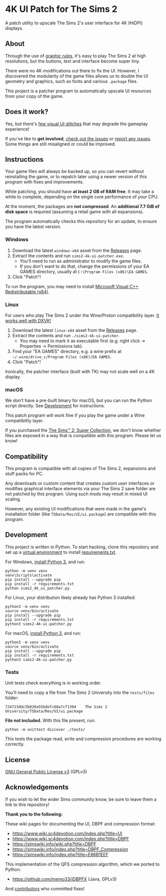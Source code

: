 # 4K UI Patch for The Sims 2

A patch utility to upscale The Sims 2's user interface for 4K (HiDPI) displays.


## About

Through the use of [graphic rules], it's easy to play The Sims 2 at high
resolutions, but the buttons, text and interface become super tiny.

There were no 4K modifications out there to fix the UI. However, I discovered
the modularity of the game files allows us to double the UI geometry and graphics,
such as fonts and various `.package` files.

This project is a patcher program to automatically upscale UI resources from your copy of the game.

[graphic rules]: https://simswiki.info/wiki.php?title=Graphics_Rules_(for_The_Sims_2)


## Does it work?

Yes, but there's [few visual UI glitches] that may degrade the gameplay experience!

If you've like to **get involved**, [check out the issues] or [report any issues]. Some things are still misaligned or could be improved.

[few visual UI glitches]: https://github.com/lah7/sims2-4k-ui-patch/issues?q=is%3Aissue+is%3Aopen+label%3A%22visual+bug%22
[check out the issues]: https://github.com/lah7/sims2-4k-ui-patch/issues?q=is%3Aissue+is%3Aopen+label%3A%22visual+bug%22
[report any issues]: https://github.com/lah7/sims2-4k-ui-patch/issues/new/choose


## Instructions

Your game files will always be backed up, so you can revert without reinstalling the game,
or to repatch later using a newer version of this program with fixes and improvements.

While patching, you should have **at least 2 GB of RAM free**. It may take
a while to complete, depending on the single core performance of your CPU.

At the moment, the packages are **not compressed**.
An **additional 7.7 GiB of disk space** is required
(assuming a retail game with all expansions).

The program automatically checks this repository for an update, to ensure you have the latest version.


### Windows

1. Download the latest `windows-x64` asset from the [Releases] page.
2. Extract the contents and run `sims2-4k-ui-patcher.exe`.
   * You'll need to run as administrator to modify the game files.
   * If you don't want to do that, change the permissions of your EA GAMES directory, usually at `C:\Program Files (x86)\EA GAMES`.
3. Click "Patch"!

To run the program, you may need to install [Microsoft Visual C++ Redistributable (x64)](https://aka.ms/vs/17/release/vc_redist.x64.exe).


### Linux

For users who play The Sims 2 under the Wine/Proton compatibility layer. [It works well with DXVK!](https://github.com/lah7/sims2-wine-patches/blob/master/README-D9VK.md)

1. Download the latest `linux-x64` asset from the [Releases] page.
2. Extract the contents and run `./sims2-4k-ui-patcher`.
    * You may need to mark it as executable first (e.g. right click -> Properties -> Permissions tab).
3. Find your "EA GAMES" directory, e.g. a wine prefix at `~/.wine/drive_c/Program Files (x86)/EA GAMES`.
4. Click "Patch"!

Ironically, the patcher interface (built with TK) may not scale well on a 4K display.


### macOS

We don't have a pre-built binary for macOS, but you can run the Python script directly. See [Development](#development) for instructions.

This patch program will work fine if you play the game under a Wine compatibility layer.

If you purchased the [The Sims™ 2: Super Collection](https://apps.apple.com/us/app/the-sims-2-super-collection/id883782620?mt=12),
we don't know whether files are exposed in a way that is compatible with this program. Please let us know!


[Releases]: https://github.com/lah7/sims2-4k-ui-patch/releases/latest


## Compatibility

This program is compatible with all copies of The Sims 2, expansions and stuff
packs for PC.

Any downloads or custom content that creates custom user interfaces or modifies
graphical interface elements via your The Sims 2 save folder are not patched by
this program. Using such mods may result in mixed UI scaling.

However, any existing UI modifications that were made in the game's installation
folder (like `TSData/Res/UI/ui.package`) are compatible with this program.


## Development

This project is written in Python. To start hacking, clone this repository
and set up a [virtual environment](https://docs.python.org/3/library/venv.html#creating-virtual-environments)
to install [requirements.txt](requirements.txt).

For Windows, [install Python 3](https://www.python.org/downloads/windows/), and run:

    python -m venv venv
    venv\Scripts\activate
    pip install --upgrade pip
    pip install -r requirements.txt
    python sims2_4k_ui_patcher.py

For Linux, your distribution likely already has Python 3 installed:

    python3 -m venv venv
    source venv/bin/activate
    pip install --upgrade pip
    pip install -r requirements.txt
    python3 sims2-4k-ui-patcher.py

For macOS, [install Python 3](https://www.python.org/downloads/macos/), and run:

    python3 -m venv venv
    source venv/bin/activate
    pip install --upgrade pip
    pip install -r requirements.txt
    python3 sims2-4k-ui-patcher.py


### Tests

Unit tests check everything is in working order.

You'll need to copy a file from The Sims 2 University into the `tests/files` folder:

    724723ddc5b020a55bdefc60a7cf1304    The Sims 2 University/TSData/Res/UI/ui.package

**File not included.** With this file present, run:

    python -m unittest discover ./tests/

This tests the package read, write and compression procedures are working correctly.


## License

[GNU General Public License v3](LICENSE) (GPLv3)


## Acknowledgements

If you wish to let the wider Sims community know,
be sure to leave them a link to this repository!

**Thank you to the following:**

These wiki pages for documenting the UI, DBPF and compression format:

* <https://www.wiki.sc4devotion.com/index.php?title=UI>
* <https://www.wiki.sc4devotion.com/index.php?title=DBPF>
* <https://simswiki.info/wiki.php?title=DBPF>
* <https://simswiki.info/index.php?title=DBPF_Compression>
* <https://simswiki.info/index.php?title=E86B1EEF>

This implementation of the QFS compression algorithm, which we ported to Python:

* https://github.com/memo33/jDBPFX (Java, GPLv3)

And [contributors](https://github.com/lah7/sims2-4k-ui-patch/graphs/contributors) who committed fixes!

